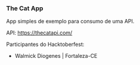 ### The Cat App
App simples de exemplo para consumo de uma API.

API: https://thecatapi.com/

Participantes do Hacktoberfest:
- Walmick Diogenes | Fortaleza-CE

